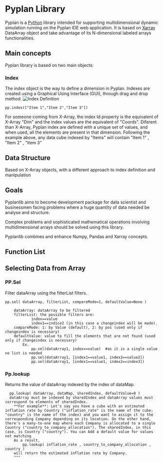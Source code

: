 
# **Pyplan Library**

Pyplan is a [Python](https://www.python.org/) library intended for supporting multidimensional dynamic simulation running on the Pyplan IDE web application. It is based on [Xarray](http://xarray.pydata.org/) DataArray object and take advantage of its N-dimensional labeled arrays functionalities.

## Main concepts
Pyplan library is based on two main objects:

### Index
The index object is the way to define a dimension in Pyplan. Indexes are created using a Graphical Using Interface (GUI), through drag and drop method.
![Index Definition](http://img.pyplan.org/Pyplan_library_index_definition.png)

    pp.index(["Item 1","Item 2","Item 3"])


For someone coming from X-Array, the index Id property is the equivalent of X-Array "Dim" and the index values are the equivalent of "Coords".
Diferent than X-Array, Pyplan index are defined with a unique set of values, and when used, all the elements are present in that dimension.
Following the example above, any data cube indexed by "Items" will contain "Item 1" , "Item 2" , "Item 3"


## Data Structure
Based on X-Array objects, with a different approach to index definition and manipulation

## Goals
Pyplanlib aims to become development package for data scientist and businessmen facing problems where a huge quantity of data needed be analyse and structure.

Complex problems and sophisticated mathematical operations involving multidimensional arrays should be solved using this library.

Pyplanlib combines and enhance Numpy, Pandas and Xarray concepts.
## Function List
## Selecting Data from Array
### PP.Sel

Filter dataArray using the filterList filters. 
    

    pp.sel( dataArray, filterList, compareMode=1, defaultValue=None )
            
        dataArray: dataArray to be filtered
        filterList: the possible filters are:
                index==value
                index1==indice2 (in this case a changeindex will be made).
        compareMode: 1: by Value (default), 2: by pos (used only if changeindex is necessary)
        defaultValue: value to fill the elements that are not found (used only if changeindex is necessary) 
            Ex.
                pp.sel(dataArray1, index==value)  #as it is a single value no list is needed
                pp.sel(dataArray1, [index1==value1, index2==value2])
                pp.sel(dataArray1, [index1==value1, index2==index3])

### Pp.lookup
Returns the value of dataArray indexed by the index of dataMap.
  
      pp.lookup( dataArray, dataMap, sharedIndex, defaultValue=0 )
      dataArray must be indexed by sharedIndex and dataArray values must correspond to elements of sharedIndex.
        **For example**: Let's say you have a cube with an estimated inflation rate by Country ("inflation_rate" is the name of the cube; "country" is the name of the index) and you want to assign it to the corresponding Company depending on its location. On the other hand, there's a many-to-one map where each Company is allocated to a single Country ("country_to_company_allocation"). The sharedIndex, in this case, is Country ("country"). You can Add a default value for values not matching
        As a result, 
            pp.lookup( inflation_rate , country_to_company_allocation , country )
        will return the estimated inflation rate by Company.
        """
<!--stackedit_data:
eyJoaXN0b3J5IjpbMTEyNTU1MjE3NCwtMjEzNTcyMjY4OCwxMT
E4NzQ5MDY2LDQ5NDI4NTQ1OSwxMTYyODM4Mjk0LC0xMDA3NDky
Mzc4LC00MDY3MzUyMzgsMTY3MTE5NjUwNiwxMDAxOTQyODE0LC
00NDU3MDYwMzAsLTc2MTgyNjMzNSwtMTk2ODY2NTMzMiwxNjgw
MDAyOTYzLDkwODE5MDk3OCw0OTQ4MDc3MDNdfQ==
-->